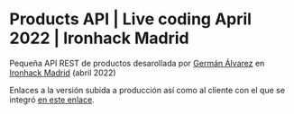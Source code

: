 # Products API | Live coding April 2022 | Ironhack Madrid

Pequeña API REST de productos desarollada por [Germán Álvarez](https://www.linkedin.com/in/german-alvarez-dev/) en [Ironhack Madrid](https://www.ironhack.com/es/desarrollo-web/madrid) (abril 2022)

Enlaces a la versión subida a producción así como al cliente con el que se integró [en este enlace](https://github.com/german-alvarez-dev/live-coding-apr).
